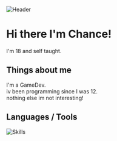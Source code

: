 ![Header](https://capsule-render.vercel.app/api?type=wave&height=300&color=gradient&text=DarkSide)

# Hi there I'm Chance!

I'm 18 and self taught.

## Things about me
I'm a GameDev.   
iv been programming since I was 12.  
nothing else im not interesting!

## Languages / Tools 
![Skills](https://skillicons.dev/icons?i=ts,css,cpp,c,cs,java,linux,vscode,visualstudio,unity,idea)

